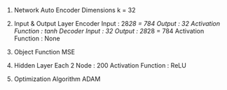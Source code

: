 1. Network
    Auto Encoder
    Dimensions k = 32

2. Input & Output Layer
    Encoder
        Input : 28*28 = 784
        Output : 32
        Activation Function : tanh
    Decoder
        Input : 32
        Output : 28*28 = 784
        Activation Function : None

3. Object Function
    MSE

4. Hidden Layer
    Each 2
    Node : 200
    Activation Function : ReLU

5. Optimization Algorithm
    ADAM